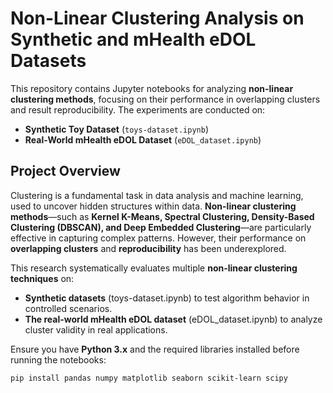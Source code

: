 # Non-Linear Clustering Analysis on Synthetic and mHealth eDOL Datasets

This repository contains Jupyter notebooks for analyzing **non-linear clustering methods**, focusing on their performance in overlapping clusters and result reproducibility. The experiments are conducted on:

- **Synthetic Toy Dataset** (`toys-dataset.ipynb`)
- **Real-World mHealth eDOL Dataset** (`eDOL_dataset.ipynb`)

## Project Overview

Clustering is a fundamental task in data analysis and machine learning, used to uncover hidden structures within data. **Non-linear clustering methods**—such as **Kernel K-Means, Spectral Clustering, Density-Based Clustering (DBSCAN), and Deep Embedded Clustering**—are particularly effective in capturing complex patterns. However, their performance on **overlapping clusters** and **reproducibility** has been underexplored.

This research systematically evaluates multiple **non-linear clustering techniques** on:

- **Synthetic datasets** (toys-dataset.ipynb) to test algorithm behavior in controlled scenarios.
- **The real-world mHealth eDOL dataset** (eDOL_dataset.ipynb) to analyze cluster validity in real applications.

Ensure you have **Python 3.x** and the required libraries installed before running the notebooks:

```bash
pip install pandas numpy matplotlib seaborn scikit-learn scipy
```
